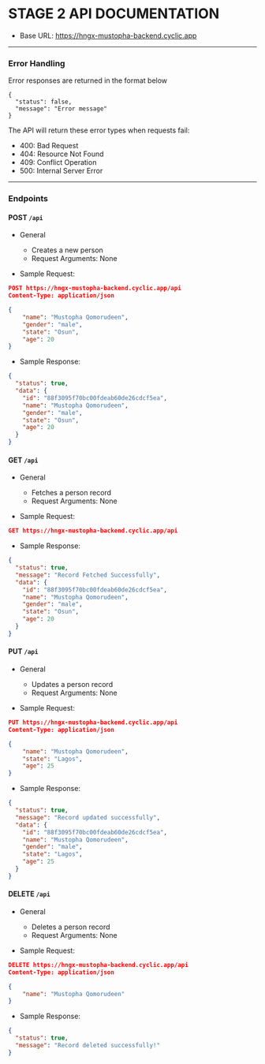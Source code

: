 # STAGE 2 API DOCUMENTATION

- Base URL: https://hngx-mustopha-backend.cyclic.app

---

### Error Handling

Error responses are returned in the format below

```
{
  "status": false,
  "message": "Error message"
}
```

The API will return these error types when requests fail:

- 400: Bad Request
- 404: Resource Not Found
- 409: Conflict Operation
- 500: Internal Server Error

---

### Endpoints

#### POST `/api`

- General

  - Creates a new person
  - Request Arguments: None

- Sample Request:

```json
POST https://hngx-mustopha-backend.cyclic.app/api
Content-Type: application/json

{
    "name": "Mustopha Qomorudeen",
    "gender": "male",
    "state": "Osun",
    "age": 20
}
```

- Sample Response:

```json
{
  "status": true,
  "data": {
    "id": "88f3095f70bc00fdeab60de26cdcf5ea",
    "name": "Mustopha Qomorudeen",
    "gender": "male",
    "state": "Osun",
    "age": 20
  }
}
```

#### GET `/api`

- General

  - Fetches a person record
  - Request Arguments: None

- Sample Request:

```json
GET https://hngx-mustopha-backend.cyclic.app/api
```

- Sample Response:

```json
{
  "status": true,
  "message": "Record Fetched Successfully",
  "data": {
    "id": "88f3095f70bc00fdeab60de26cdcf5ea",
    "name": "Mustopha Qomorudeen",
    "gender": "male",
    "state": "Osun",
    "age": 20
  }
}
```

#### PUT `/api`

- General

  - Updates a person record
  - Request Arguments: None

- Sample Request:

```json
PUT https://hngx-mustopha-backend.cyclic.app/api
Content-Type: application/json

{
    "name": "Mustopha Qomorudeen",
    "state": "Lagos",
    "age": 25
}
```

- Sample Response:

```json
{
  "status": true,
  "message": "Record updated successfully",
  "data": {
    "id": "88f3095f70bc00fdeab60de26cdcf5ea",
    "name": "Mustopha Qomorudeen",
    "gender": "male",
    "state": "Lagos",
    "age": 25
  }
}
```

#### DELETE `/api`

- General

  - Deletes a person record
  - Request Arguments: None

- Sample Request:

```json
DELETE https://hngx-mustopha-backend.cyclic.app/api
Content-Type: application/json

{
    "name": "Mustopha Qomorudeen"
}
```

- Sample Response:

```json
{
  "status": true,
  "message": "Record deleted successfully!"
}
```
